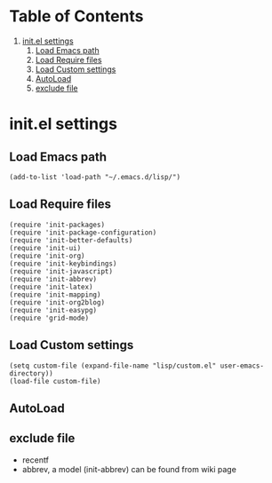 
# Table of Contents

1.  [init.el settings](#orgdedb398)
    1.  [Load Emacs path](#org1fee45f)
    2.  [Load Require files](#orgc1d1e1a)
    3.  [Load Custom settings](#orgc8973a0)
    4.  [AutoLoad](#org0afce26)
    5.  [exclude file](#org9b0d230)



<a id="orgdedb398"></a>

# init.el settings


<a id="org1fee45f"></a>

## Load Emacs path

    (add-to-list 'load-path "~/.emacs.d/lisp/")


<a id="orgc1d1e1a"></a>

## Load Require files

    (require 'init-packages)
    (require 'init-package-configuration)
    (require 'init-better-defaults)
    (require 'init-ui)
    (require 'init-org)
    (require 'init-keybindings)
    (require 'init-javascript)
    (require 'init-abbrev)
    (require 'init-latex)
    (require 'init-mapping)
    (require 'init-org2blog)
    (require 'init-easypg)
    (require 'grid-mode)


<a id="orgc8973a0"></a>

## Load Custom settings

    (setq custom-file (expand-file-name "lisp/custom.el" user-emacs-directory))
    (load-file custom-file)


<a id="org0afce26"></a>

## AutoLoad


<a id="org9b0d230"></a>

## exclude file

-   recentf
-   abbrev, a model (init-abbrev) can be found from wiki page

